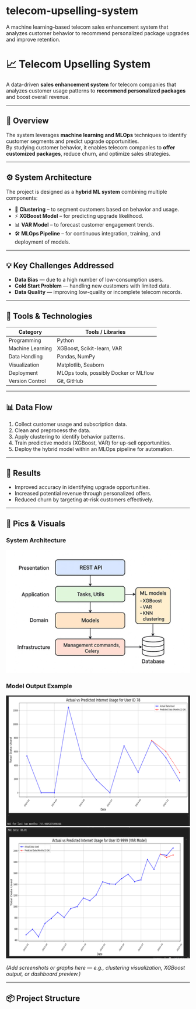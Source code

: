 # telecom-upselling-system
A machine learning–based telecom sales enhancement system that analyzes customer behavior to recommend personalized package upgrades and improve retention.
# 📈 Telecom Upselling System

A data-driven **sales enhancement system** for telecom companies that analyzes customer usage patterns to **recommend personalized packages** and boost overall revenue.

---

## 🧠 Overview

The system leverages **machine learning and MLOps** techniques to identify customer segments and predict upgrade opportunities.  
By studying customer behavior, it enables telecom companies to **offer customized packages**, reduce churn, and optimize sales strategies.

---

## ⚙️ System Architecture

The project is designed as a **hybrid ML system** combining multiple components:

- 🧩 **Clustering** – to segment customers based on behavior and usage.
- ⚡ **XGBoost Model** – for predicting upgrade likelihood.
- 📊 **VAR Model** – to forecast customer engagement trends.
- 🛠️ **MLOps Pipeline** – for continuous integration, training, and deployment of models.

---

## 💡 Key Challenges Addressed

- **Data Bias** — due to a high number of low-consumption users.  
- **Cold Start Problem** — handling new customers with limited data.  
- **Data Quality** — improving low-quality or incomplete telecom records.

---

## 🧰 Tools & Technologies

| Category | Tools / Libraries |
|-----------|------------------|
| Programming | Python |
| Machine Learning | XGBoost, Scikit-learn, VAR |
| Data Handling | Pandas, NumPy |
| Visualization | Matplotlib, Seaborn |
| Deployment | MLOps tools, possibly Docker or MLflow |
| Version Control | Git, GitHub |

---

## 📊 Data Flow

1. Collect customer usage and subscription data.  
2. Clean and preprocess the data.  
3. Apply clustering to identify behavior patterns.  
4. Train predictive models (XGBoost, VAR) for up-sell opportunities.  
5. Deploy the hybrid model within an MLOps pipeline for automation.

---

## 🚀 Results

- Improved accuracy in identifying upgrade opportunities.  
- Increased potential revenue through personalized offers.  
- Reduced churn by targeting at-risk customers effectively.

---

## 📸 Pics & Visuals

### System Architecture
![Architecture Diagram](https://github.com/jado30/telecom-upselling-system/blob/main/pics/System%20Archeticture.jpg)

### Model Output Example
![Model Results](https://github.com/jado30/telecom-upselling-system/blob/main/pics/model%20output%201.png)
![Model Results](https://github.com/jado30/telecom-upselling-system/blob/main/pics/model%20output%202.png)

*(Add screenshots or graphs here — e.g., clustering visualization, XGBoost output, or dashboard preview.)*

---

## 📦 Project Structure

